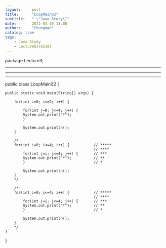 ```yaml
---
layout:     post
title:      "LoopMain02"
subtitle:   " \"Java Stuty\""
date:       2021-03-10 12:00
author:     "Chungman"
catalog: true
tags:
    - Java_Study
    - Lecture03(0310)
---
```


package Lecture3;

   *****
   *****
   *****


public class LoopMain02 {

	public static void main(String[] args) {
		
		for(int i=0; i<=2; i++) {
			
			for(int j=0; j<=4; j++) {
			System.out.print("*");
			}
			
			System.out.println();
		}
		
		/*
		for(int i=0; i<=4; i++) {			// *****
											// ****
			for(int j=i; j<=4; j++) {		// ***
			System.out.print("*");			// **
			}								// *
			
			System.out.println();
		}
		*/
		
		/*
		for(int i=0; i<=4; i++) {			// *****
											// ****
			for(int j=i; j<=4; j++) {		// ***
			System.out.print("*");			// **
			}								// *
			
			System.out.println();
		}
		*/
	}

}
